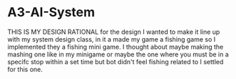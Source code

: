 # A3-AI-System
THIS IS MY DESIGN RATIONAL
for the design I wanted to make it line up with my system design class, in it a made my game a fishing game so I implemented they a fishing mini game. I thought about maybe making the mashing one like in my minigame or maybe the one where you must be in a specifc stop within a set time but bot didn't feel fishing related to I settled for this one.
